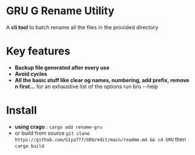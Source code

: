 # GRU G Rename Utility

A **cli tool** to batch rename all the files in the provided directory

# Key features

* **Backup file generated after every use**
* **Avoid cycles**
* **All the basic stuff like clear og names, numbering, add prefix, remove n first...** for an exhaustive list of the options run bru --help

# Install
* **using crago** : `cargo add rename-gru`
* or build from source `git clone https://github.com/G1ya777/GRU/edit/main/readme.md && cd GRU` then `cargo build`
